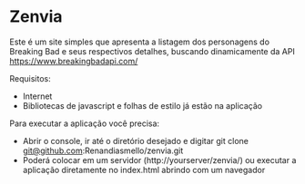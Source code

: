 # Zenvia

Este é um site simples que apresenta a listagem dos personagens do Breaking Bad e seus respectivos detalhes, buscando dinamicamente da API https://www.breakingbadapi.com/

Requisitos:
 - Internet
 - Bibliotecas de javascript e folhas de estilo já estão na aplicação
 
Para executar a aplicação você precisa:
 - Abrir o console, ir até o diretório desejado e digitar git clone git@github.com:Renandiasmello/zenvia.git
 - Poderá colocar em um servidor (http://yourserver/zenvia/) ou executar a aplicação diretamente no index.html abrindo com um navegador
 